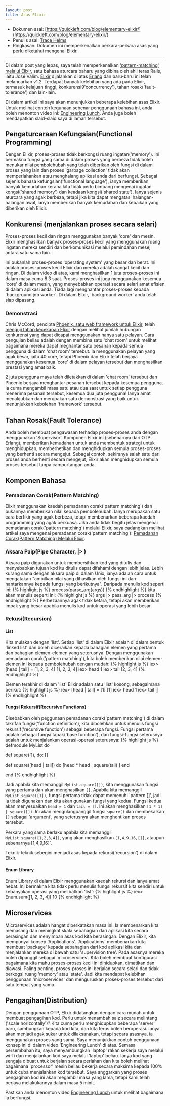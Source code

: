 ```yaml
---
layout: post
title: Asas Elixir
---
```


- Dokumen asal: [https://quickleft.com/blog/elementary-elixir/](https://quickleft.com/blog/elementary-elixir/)
- Penulis asal: [Trace Helms](https://quickleft.com/blog/author/thelms/)
- Ringkasan: Dokumen ini memperkenalkan perkara-perkara asas yang perlu diketahui mengenai Elixir.

---

Di dalam post yang lepas, saya telah memperkenalkan ['pattern-matching' melalui Elixir](http://alkaha.github.io/2016/03/03/pattern-matching-melalui-elixir/), satu bahasa aturcara baharu yang dibina oleh ahli teras Rails, iaitu José Valim.  [Elixir](http://elixir-lang.org/) dijalankan di atas [Erlang](http://www.erlang.org/) dan baru-baru ini telah melancarkan v1.2. Terdapat banyak kelebihan yang ada pada Elixir, termasuk kelajuan tinggi, konkurensi9'concurrency'), tahan rosak('fault-tolerance') dan lain-lain.

Di dalam artikel ini saya akan menunjukkan beberapa kelebihan asas Elixir.  Untuk melihat contoh kegunaan sebenar penggunaan bahasa ini, anda boleh menonton video ini: [Engineering Lunch](http://go.quickleft.com/elementary-elixir).  Anda juga boleh mendapatkan slaid-slaid saya di laman tersebut.

## Pengaturcaraan Kefungsian(Functional Programming)

Dengan Elixir, proses-proses tidak berkongsi ruang ingatan('memory').  Ini bermakna fungsi yang sama di dalam proses yang berbeza tidak boleh menukar nilai pembolehubah yang telah diberikan oleh fungsi di dalam proses yang lain dan proses 'garbage collection' tidak akan memperlahankan atau menghalang aplikasi anda dari berfungsi.  Sebagai sejenis bahasa kefungsian('functional language'), ianya memberikan banyak kemudahan kerana kita tidak perlu bimbang mengenai ingatan kongsi('shared memory') dan keadaan kongsi('shared state').  Ianya sejenis aturcara yang agak berbeza, tetapi jika kita dapat mengatasi halangan-halangan awal, ianya memberikan banyak kemudahan dan kebaikan yang diberikan oleh Elixir.

## Konkurensi (menjalankan proses secara selari)

Proses-proses kecil dan ringan menggunakan banyak 'core' dan mesin.  Elixir menghasilkan banyak proses-proses kecil yang menggunakan ruang ingatan mereka sendiri dan berkomunikasi melalui pemindahan mesej antara satu sama lain.  

Ini bukanlah proses-proses 'operating system' yang besar dan berat.  Ini adalah proses-proses kecil Elixir dan mereka adalah sangat kecil dan ringan.  Di dalam video di atas, kami menghasilkan 1 juta proses-proses ini dalam masa cuma 8.3 saat.  Proses-proses ini juga menggunakan kesemua 'core' di dalam mesin, yang menyebabkan operasi secara selari amat efisien di dalam aplikasi anda.  Tiada lagi menghantar proses-proses kepada 'background job worker'.  Di dalam Elixir, 'background worker' anda telah siap dipasang.

### Demonstrasi

Chris McCord, pencipta [Phoenix, satu web framework untuk Elixir](http://www.phoenixframework.org/), telah [menguji tahap kecekapan Elixir](https://twitter.com/chris_mccord/status/659430661942550528) dengan melihat jumlah hubungan konkurensi yang dapat dicapai menggunakan hanya satu pelayan.  Cara pengujian beliau adalah dengan membina satu 'chat room' untuk melihat bagaimana mereka dapat meghantar satu pesanan kepada semua pengguna di dalam 'chat room' tersebut.  Ia menggunakan pelayan yang agak besar, iaitu 40 core, tetapi Phoenix dan Elixir telah berjaya menggunakan kesemua 'core' di dalam pelayan tersebut dan menghasilkan prestasi yang amat baik.

2 juta pengguna maya telah diletakkan di dalam 'chat room' tersebut dan Phoenix berjaya menghantar pesanan tersebut kepada kesemua pengguna.  Ia cuma mengambil masa satu atau dua saat untuk setiap pengguna menerima pesanan tersebut, kesemua dua juta pengguna!  Ianya amat menakjubkan dan merupakan satu demonstrasi yang baik untuk menunjukkan kebolehan 'framework' tersebut.

## Tahan Rosak(Fault Tolerance)

Anda boleh membuat pengawasan terhadap proses-proses anda dengan menggunakan 'Supervisor'.  Komponen Elixir ini (sebenarnya dari OTP Erlang), memberikan kemudahan untuk anda membentuk strategi untuk menghidupkan, memberhetikan dan menghidupkan semula proses-proses yang berhenti secara mengejut.  Sebagai contoh, sekiranya salah satu dari proses anda berhenti secara mengejut, Elixir akan menghidupkan semula proses tersebut tanpa campurtangan anda.

## Komponen Bahasa

### Pemadanan Corak(Pattern Matching)

Elixir menggunakan kaedah pemadanan corak('pattern matching') dan bukannya memberikan nilai kepada pembolehubah.  Ianya merupakan satu cara berfikir yang agak berbeza, tetapi membenarkan beberapa kaedah programming yang agak berkuasa.  Jika anda tidak begitu jelas mengenai pemadanan corak('pattern matching') melalui Elixir, saya cadangkan melihat artikel saya mengenai pemadanan corak('pattern matching'): [Pemadanan Corak(Pattern Matching) Melalui Elixir](http://alkaha.github.io/2016/03/03/pattern-matching-melalui-elixir).

### Aksara Paip(Pipe Character, |> )

Aksara paip digunakan untuk membersihkan kod yang ditulis dan menyebabkan tujuan kod itu ditulis dapat difahami dengan lebih jelas.  Lebih kurang sama dengan aksara paip di dalam Unix, ianya adalah cara untuk mengatakan "ambilkan nilai yang dihasilkan oleh fungsi ini dan hantarkannya kepada fungsi yang berikutnya".  Daripada menulis kod seperti ini:
{% highlight js %}
process(parse_arg(args))
{% endhighlight %}
kita akan menulis seperti ini:
{% highlight js %}
args |> pass_arg |> process
{% endhighlight %}
Perbezaannya agak tidak ketara, tetapi akan memberikan impak yang besar apabila menulis kod untuk operasi yang lebih besar.

### Rekusi(Recursion)

####  List

Kita mulakan dengan 'list'.  Setiap 'list' di dalam Elixir adalah di dalam bentuk 'linked list' dan boleh diceraikan kepada bahagian elemen yang pertama dan bahagian elemen-elemen yang seterusnya.  Dengan menggunakan pemadanan corak('pattern matching'), kita boleh memberikan nilai elemen-elemen ini kepada pembolehubah dengan mudah:
{% highlight js %}
iex> [head | tail] = [1, 2, 3, 4] 
[1, 2, 3, 4] 
iex> head 
1 
iex> tail 
[2, 3, 4]
{% endhighlight %} 

Elemen terakhir di dalam 'list' Elixir adalah satu 'list' kosong, sebagaimana berikut:
{% highlight js %}
iex> [head | tail] = [1] 
[1] 
iex> head 
1 
iex> tail 
[]
{% endhighlight %} 

#### Fungsi Rekursif(Recursive Functions)

Disebabkan oleh peggunaan pemadanan corak('pattern matching') di dalam takrifan fungsi('function definition'), kita dibolehkan untuk menulis fungsi rekursif('recursive function') sebagai beberapa fungsi.  Fungsi pertama adalah sebagai fungsi tapak('base function'), dan fungsi-fungsi seterusnya adalah untuk menjalankan operasi-operasi seterusnya:
{% highlight js %}
defmodule MyList do 

  def square([]), do: [] 

  def square([head | tail]) do 
    [head * head | square(tail) ] 
  end

end
{% endhighlight %} 

Jadi apabila kita memanggil `MyList.square([])`, kita menggunakan fungsi yang pertama dan akan menghasilkan `[]`.  Apabila kita memanggil `MyList.square([1])`, fungsi pertama tidak dapat memenuhi 'pattern []', jadi ia tidak digunakan dan kita akan gunakan fungsi yang kedua.  Fungsi kedua akan menyesuaikan `head = 1` dan `tail = []`.  Ini akan menghasilkan `[1 * 1] | square([])`.  Ini akan mengulangpanggil fungsi `square()` dan membekalkan `[]` sebagai 'argument', yang seterusnya akan menghentikan proses tersebut.

Perkara yang sama berlaku apabila kita memanggil `MyList.square([1,2,3,4])`, yang akan menghasilkan `[1,4,9,16,[]]`, ataupun sebenarnya [1,4,9,16]`.

Teknik-teknik sebegini menjadi asas kepada rekursi('recursion') di dalam Elixir.

#### Enum Library

Enum Library di dalam Elixir menggunakan kaedah rekursi dan ianya amat hebat.  Ini bermakna kita tidak perlu menulis fungsi rekursif kita sendiri untuk kebanyakan operasi yang melibatkan 'list':
{% highlight js %}
iex> Enum.sum([1, 2, 3, 4])
10
{% endhighlight %}

## Microservices 

Microservices adalah hangat diperkatakan masa ini.  Ia membenarkan kita memasang dan meningkat skala sebahagian dari aplikasi kita secara berasingan dan menyimpan asas kod kita berasingan.  Dengan Elixir, kita mempunyai konsep 'Applications'.  'Applications' membenarkan kita membuat 'package' kepada sebahagian dari kod aplikasi kita dan menjalankan mereka di bawah satu 'supervision tree'.  Pada asasnya mereka boleh dipanggil sebagai 'microservices'.  Kita boleh membuat konfigurasi bagaimana kita mahu proses-proses kecil ini dihidupkan, dimatikan dan diawasi.  Paling penting, proses-proses ini berjalan secara selari dan tidak berkogsi ruang 'memory' atau 'state'.  Jadi kita mendapat kelebihan penggunaan 'microservices' dan menguruskan proses-proses tersebut dari satu tempat yang sama.

## Pengagihan(Distribution)

Dengan penggunaan OTP, Elixir didatangkan dengan cara mudah untuk membuat pengagihan kod.  Perlu untuk menambah saiz secara melintang ('scale horizontally')? Kita cuma perlu menghidupkan beberapa 'server' baru, sambungkan kepada kod kita, dan kita terus boleh beroperasi. Ianya akan menjadi agak sukar untuk dilaksanakan, tetapi secara asasnya, ia menggunakan proses yang sama.  Saya menunjukkan contoh penggunaan konsep ini di dalam video 'Engineering Lunch' di atas.  Semasa persembahan itu, saya menyambungkan 'laptop' rakan sekerja saya melalui wi-fi dan menjalankan kod saya melalui 'laptop' beliau. Ianya kod yang sengaja dibuat untuk berjalan secara perlahan dan kita boleh melihat bagaimana 'processor' mesin beliau bekerja secara maksima kepada 100% untuk cuba menjalankan kod tersebut.  Saya anggarkan yang proses pengagihan kod ini akan megambil masa yang lama, tetapi kami telah berjaya melakukannya dalam masa 5 minit.

Pastikan anda menonton video [Engineering Lunch](http://go.quickleft.com/elementary-elixir) untuk melihat bagaimana ia berfungsi.     


